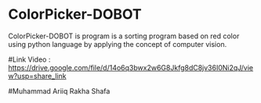 # ColorPicker-DOBOT

ColorPicker-DOBOT is program is a sorting program based on red color using python language by applying the concept of computer vision.


#Link Video : https://drive.google.com/file/d/14o6q3bwx2w6G8Jkfg8dC8jv36I0Ni2qJ/view?usp=share_link

#Muhammad Ariiq Rakha Shafa
